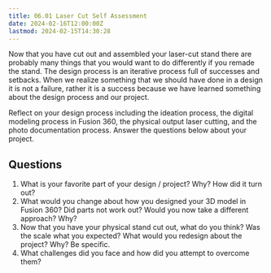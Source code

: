 ```yaml
---
title: 06.01 Laser Cut Self Assessment
date: 2024-02-16T12:00:00Z
lastmod: 2024-02-15T14:30:28
---
```


Now that you have cut out and assembled your laser-cut stand there are probably many things that you would want to do differently if you remade the stand. The design process is an iterative process full of successes and setbacks. When we realize something that we should have done in a design it is not a failure, rather it is a success because we have learned something about the design process and our project.

Reflect on your design process including the ideation process, the digital modeling process in Fusion 360, the physical output laser cutting, and the photo documentation process. Answer the questions below about your project.

## Questions

1. What is your favorite part of your design / project? Why? How did it turn out?
2. What would you change about how you designed your 3D model in Fusion 360? Did parts not work out? Would you now take a different approach? Why?
3. Now that you have your physical stand cut out, what do you think? Was the scale what you expected? What would you redesign about the project? Why? Be specific.
4. What challenges did you face and how did you attempt to overcome them?
